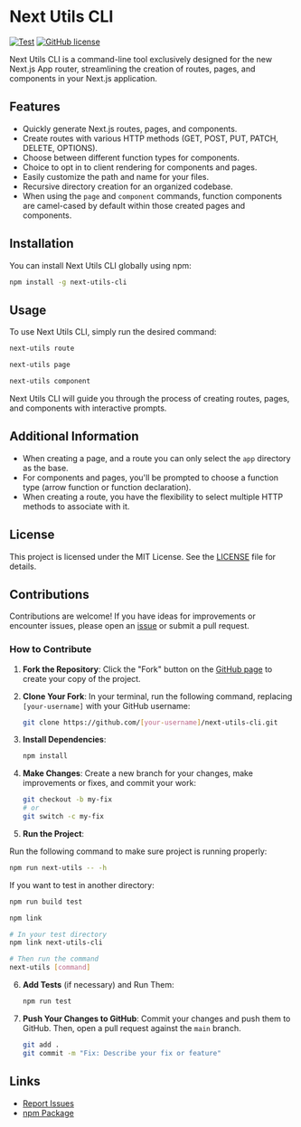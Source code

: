 # Next Utils CLI

[![Test](https://github.com/bocarw121/next-utils-cli/actions/workflows/test.yml/badge.svg)](https://github.com/bocarw121/next-utils-cli/actions/workflows/test.yml) [![GitHub license](https://img.shields.io/badge/license-MIT-blue.svg)](https://github.com/bocarw121/next-utils-cli/blob/main/LICENCE)

Next Utils CLI is a command-line tool exclusively designed for the new Next.js App router, streamlining the creation of routes, pages, and components in your Next.js application.

## Features

- Quickly generate Next.js routes, pages, and components.
- Create routes with various HTTP methods (GET, POST, PUT, PATCH, DELETE, OPTIONS).
- Choose between different function types for components.
- Choice to opt in to client rendering for components and pages.
- Easily customize the path and name for your files.
- Recursive directory creation for an organized codebase.
- When using the `page` and `component` commands, function components are camel-cased by default within those created pages and components.

## Installation

You can install Next Utils CLI globally using npm:

```bash
npm install -g next-utils-cli
```

## Usage

To use Next Utils CLI, simply run the desired command:

```bash
next-utils route
```

```bash
next-utils page
```

```bash
next-utils component
```

Next Utils CLI will guide you through the process of creating routes, pages, and components with interactive prompts.

## Additional Information

- When creating a page, and a route you can only select the `app` directory as the base.
- For components and pages, you'll be prompted to choose a function type (arrow function or function declaration).
- When creating a route, you have the flexibility to select multiple HTTP methods to associate with it.

## License

This project is licensed under the MIT License. See the [LICENSE](/LICENSE) file for details.

## Contributions

Contributions are welcome! If you have ideas for improvements or encounter issues, please open an [issue](https://github.com/bocarw121/next-utils-cli/issues) or submit a pull request.

### How to Contribute

1. **Fork the Repository**: Click the "Fork" button on the [GitHub page](https://github.com/bocarw121/next-utils-cli) to create your copy of the project.

2. **Clone Your Fork**: In your terminal, run the following command, replacing `[your-username]` with your GitHub username:

   ```bash
   git clone https://github.com/[your-username]/next-utils-cli.git
   ```

3. **Install Dependencies**:

   ```bash
   npm install
   ```

4. **Make Changes**: Create a new branch for your changes, make improvements or fixes, and commit your work:

   ```bash
   git checkout -b my-fix
   # or
   git switch -c my-fix
   ```

5. **Run the Project**:

Run the following command to make sure project is running properly:

```bash
npm run next-utils -- -h
```

If you want to test in another directory:

```bash
npm run build test

npm link

# In your test directory
npm link next-utils-cli

# Then run the command
next-utils [command]
```

6. **Add Tests** (if necessary) and Run Them:

   ```bash
   npm run test
   ```

7. **Push Your Changes to GitHub**: Commit your changes and push them to GitHub. Then, open a pull request against the `main` branch.

   ```bash
   git add .
   git commit -m "Fix: Describe your fix or feature"
   ```

## Links

- [Report Issues](https://github.com/bocarw121/next-utils-cli/issues)
- [npm Package](https://www.npmjs.com/package/next-utils-cli)

